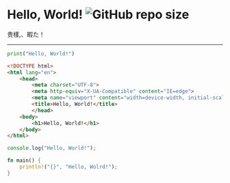 # Hello, World! ![GitHub repo size](https://img.shields.io/github/repo-size/Rinrin0413/test)
贵樣,、暇た！

---

```py
print("Hello, World!")
```

```html
<!DOCTYPE html>
<html lang="en">
    <head>
        <meta charset="UTF-8">
        <meta http-equiv="X-UA-Compatible" content="IE=edge">
        <meta name="viewport" content="width=device-width, initial-scale=1.0">
        <title>Hello, World!</title>
        </head>
    <body>
        <h1>Hello, World!</h1>
    </body>
</html>
```

```js
console.log("Hello, World!");
```

```rust
fn main() {
    println!("{}", "Hello, Wolrd!");
}
```
